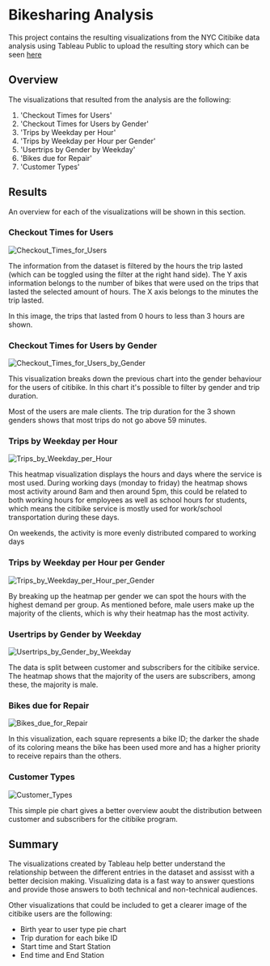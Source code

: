 # Bikesharing Analysis

This project contains the resulting visualizations from the NYC Citibike data analysis using Tableau Public to upload the resulting story which can be seen [here](https://public.tableau.com/app/profile/daniel1314/viz/NYCCitibikeanalysis_16650890507940/NYCCitibikeanalysis)

## Overview

The visualizations that resulted from the analysis are the following: 

1. 'Checkout Times for Users'
2. 'Checkout Times for Users by Gender'
3. 'Trips by Weekday per Hour'
4. 'Trips by Weekday per Hour per Gender'
5. 'Usertrips by Gender by Weekday'
6. 'Bikes due for Repair'
7. 'Customer Types'

## Results

An overview for each of the visualizations will be shown in this section.

### Checkout Times for Users

![Checkout_Times_for_Users](/Images/Checkout_Times_for_Users.png)

The information from the dataset is filtered by the hours the trip lasted (which can be toggled using the filter at the right hand side). The Y axis information belongs to the number of bikes that were used on the trips that lasted the selected amount of hours. The X axis belongs to the minutes the trip lasted. 

In this image, the trips that lasted from 0 hours to less than 3 hours are shown.

### Checkout Times for Users by Gender

![Checkout_Times_for_Users_by_Gender](/Images/Checkout_Times_for_Users_by_Gender.png)

This visualization breaks down the previous chart into the gender behaviour for the users of citibike. In this chart it's possible to filter by gender and trip duration. 

Most of the users are male clients. The trip duration for the 3 shown genders shows that most trips do not go above 59 minutes.

### Trips by Weekday per Hour

![Trips_by_Weekday_per_Hour](/Images/Trips_by_Weekday_per_Hour.png)

This heatmap visualization displays the hours and days where the service is most used. During working days (monday to friday) the heatmap shows most activity around 8am and then around 5pm, this could be related to both working hours for employees as well as school hours for students, which means the citibike service is mostly used for work/school transportation during these days.

On weekends, the activity is more evenly distributed compared to working days

### Trips by Weekday per Hour per Gender

![Trips_by_Weekday_per_Hour_per_Gender](/Images/Trips_by_Weekday_per_Hour_per_Gender.png)

By breaking up the heatmap per gender we can spot the hours with the highest demand per group. As mentioned before, male users make up the majority of the clients, which is why their heatmap has the most activity.

### Usertrips by Gender by Weekday

![Usertrips_by_Gender_by_Weekday](/Images/Usertrips_by_Gender_by_Weekday.png)

The data is split between customer and subscribers for the citibike service. The heatmap shows that the majority of the users are subscribers, among these, the majority is male.  

### Bikes due for Repair

![Bikes_due_for_Repair](/Images/Bikes_due_for_Repair.png)

In this visualization, each square represents a bike ID; the darker the shade of its coloring means the bike has been used more and has a higher priority to receive repairs than the others.

### Customer Types

![Customer_Types](/Images/Customer_Types.png)

This simple pie chart gives a better overview aoubt the distribution between customer and subscribers for the citibike program.

## Summary

The visualizations created by Tableau help better understand the relationship between the different entries in the dataset and assisst with a better decision making. Visualizing data is a fast way to answer questions and provide those answers to both technical and non-technical audiences.

Other visualizations that could be included to get a clearer image of the citibike users are the following:

* Birth year to user type pie chart
* Trip duration for each bike ID
* Start time and Start Station
* End time and End Station